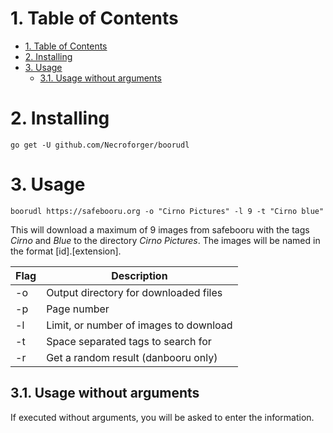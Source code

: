 # 1. Table of Contents
<!-- TOC -->

- [1. Table of Contents](#1-table-of-contents)
- [2. Installing](#2-installing)
- [3. Usage](#3-usage)
    - [3.1. Usage without arguments](#31-usage-without-arguments)

<!-- /TOC -->


# 2. Installing
``go get -U github.com/Necroforger/boorudl``

# 3. Usage
``boorudl https://safebooru.org -o "Cirno Pictures" -l 9 -t "Cirno blue"``

This will download a maximum of 9 images from safebooru with the tags *Cirno* and *Blue* to the directory *Cirno Pictures*.
The images will be named in the format [id].[extension].


| Flag | Description                            |
|------|----------------------------------------|
| -o   | Output directory for downloaded files  |
| -p   | Page number                            |
| -l   | Limit, or number of images to download |
| -t   | Space separated tags to search for     |
| -r   | Get a random result (danbooru only)    |

## 3.1. Usage without arguments
If executed without arguments, you will be asked to enter the information.
